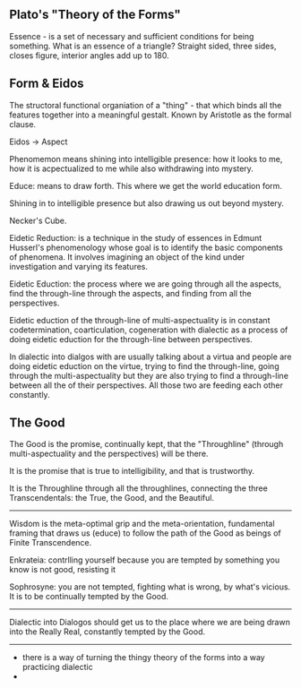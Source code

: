 ## Plato's "Theory of the Forms"

Essence - is a set of necessary and sufficient conditions for being something. What is an essence of a triangle? Straight sided, three sides, closes figure, interior angles add up to 180.

## Form & Eidos

The structoral functional organiation of a "thing" - that which binds all the features together into a meaningful gestalt. Known by Aristotle as the formal clause.

Eidos -> Aspect

Phenomemon means shining into intelligible presence: how it looks to me, how it is acpectualized to me while also withdrawing into mystery.

Educe: means to draw forth. This where we get the world education form.

Shining in to intelligible presence but also drawing us out beyond mystery.

Necker's Cube.

Eidetic Reduction: is a technique in the study of essences in Edmunt Husserl's phenomenology whose goal is to identify the basic components of phenomena. It involves imagining an object of the kind under investigation and varying its features.

Eidetic Eduction: the process where we are going through all the aspects, find the through-line through the aspects, and finding from all the perspectives.

Eidetic eduction of the through-line of multi-aspectuality is in constant codetermination, coarticulation, cogeneration with dialectic as a process of doing eidetic eduction for the through-line between perspectives.

In dialectic into dialgos with are usually talking about a virtua and people are doing eidetic eduction on the virtue, trying to find the through-line, going through the multi-aspectuality but they are also trying to find a through-line between all the of their perspectives. All those two are feeding each other constantly.

## The Good

The Good is the promise, continually kept, that the "Throughline" (through multi-aspectuality and the perspectives) will be there. 

It is the promise that is true to intelligibility, and that is trustworthy.

It is the Throughline through all the throughlines, connecting the three Transcendentals: the True,  the Good, and the Beautiful.

---

Wisdom is the meta-optimal grip and the meta-orientation, fundamental framing that draws us (educe) to follow the path of the Good as beings of Finite Transcendence.

Enkrateia: contrlling yourself because you are tempted by something you know is not good, resisting it

Sophrosyne: you are not tempted, fighting what is wrong, by what's vicious. It is to be continually tempted by the Good.

----

Dialectic into Dialogos should get us to the place where we are being drawn into the Really Real, constantly tempted by the Good.

---

- there is a way of turning the thingy theory of the forms into a way practicing dialectic
- 